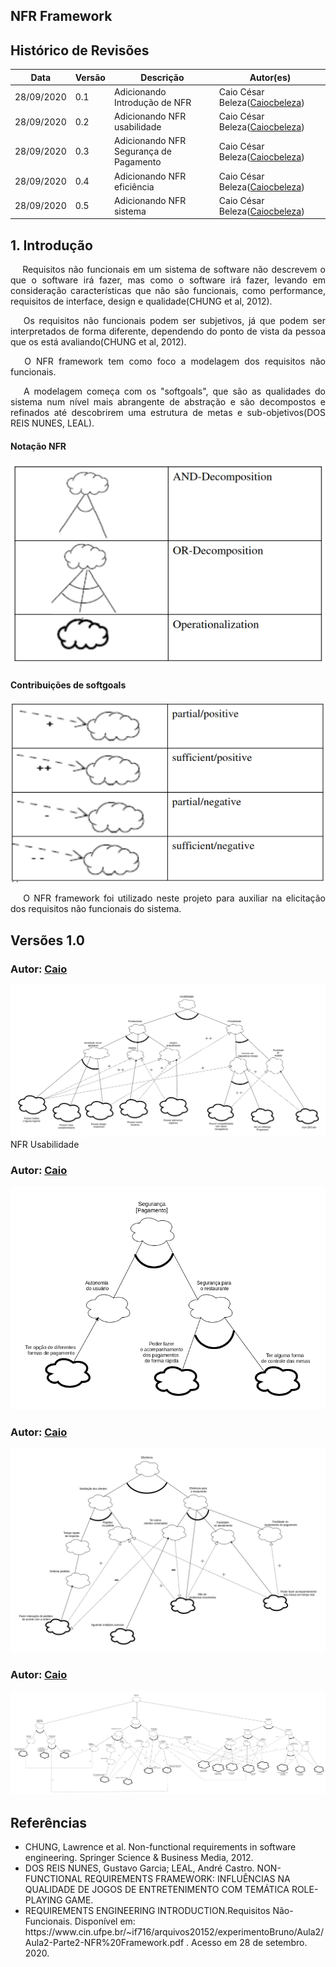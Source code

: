 ## NFR Framework

## Histórico de Revisões

<table>
  <thead>
    <tr>
      <th>Data</th>
      <th>Versão</th>
      <th>Descrição</th>
      <th>Autor(es)</th>
    </tr>
  </thead>

  <tbody>
    <tr>
      <td>28/09/2020</td>
      <td>0.1</td>
      <td>Adicionando Introdução de NFR</td>
      <td>
        Caio César Beleza(<a target="blank" href="https://github.com/Caiocbeleza">Caiocbeleza</a>)
      </td>
    </tr>
    <tr>
      <td>28/09/2020</td>
      <td>0.2</td>
      <td>Adicionando NFR usabilidade</td>
      <td>
        Caio César Beleza(<a target="blank" href="https://github.com/Caiocbeleza">Caiocbeleza</a>)
      </td>
    </tr>
    <tr>
      <td>28/09/2020</td>
      <td>0.3</td>
      <td>Adicionando NFR Segurança de Pagamento</td>
      <td>
        Caio César Beleza(<a target="blank" href="https://github.com/Caiocbeleza">Caiocbeleza</a>)
      </td>
    </tr>
    <tr>
      <td>28/09/2020</td>
      <td>0.4</td>
      <td>Adicionando NFR eficiência</td>
      <td>
        Caio César Beleza(<a target="blank" href="https://github.com/Caiocbeleza">Caiocbeleza</a>)
      </td>
    </tr>
    <tr>
      <td>28/09/2020</td>
      <td>0.5</td>
      <td>Adicionando NFR sistema</td>
      <td>
        Caio César Beleza(<a target="blank" href="https://github.com/Caiocbeleza">Caiocbeleza</a>)
      </td>
    </tr>

  </tbody>
</table>


## 1. Introdução

<p align="justify">&emsp;
Requisitos não funcionais em um sistema de software não descrevem o que o software irá fazer, mas como o software irá fazer, levando em consideração características que não são funcionais, como performance, requisitos de interface, design e qualidade(CHUNG et al, 2012).
</p>
<p align="justify">&emsp;
Os requisitos não funcionais podem ser subjetivos, já que podem ser interpretados de forma diferente, dependendo do ponto de vista da pessoa que os está avaliando(CHUNG et al, 2012).
</p>
<p align="justify">&emsp;
O NFR framework tem como foco a modelagem dos requisitos não funcionais.
</p>
<p align="justify">&emsp;
A modelagem começa com os "softgoals", que são as qualidades do sistema num nível mais abrangente de abstração e são decompostos e refinados até descobrirem uma estrutura de metas e sub-objetivos(DOS REIS NUNES, LEAL).
</p>

#### Notação NFR

![notação nfr](../images/UML/notacaoNFR.png)

#### Contribuições de softgoals

![contribuição nfr](../images/UML/contribuicoesNFR.png)

<p align="justify">&emsp;
O NFR framework foi utilizado neste projeto para auxiliar na elicitação dos requisitos não funcionais do sistema.
</p>


## Versões 1.0

### Autor: [Caio](https://github.com/Caiocbeleza)

![NFR usabilidade](../images/NFR/NFRUsability.png)
NFR Usabilidade

### Autor: [Caio](https://github.com/Caiocbeleza)

![NFR Segurança](../images/NFR/NFRSeguranca.png)

### Autor: [Caio](https://github.com/Caiocbeleza)

![NFR Segurança](../images/NFR/NFRPerformance.png)

### Autor: [Caio](https://github.com/Caiocbeleza)

![NFR Segurança](../images/NFR/NFRFinal.png)

## Referências
<ul>
<li>
CHUNG, Lawrence et al. Non-functional requirements in software engineering. Springer Science & Business Media, 2012.</li>
<li>
DOS REIS NUNES, Gustavo Garcia; LEAL, André Castro. NON-FUNCTIONAL REQUIREMENTS FRAMEWORK: INFLUÊNCIAS NA​​​​ QUALIDADE DE JOGOS DE ENTRETENIMENTO COM TEMÁTICA​​ ROLE-PLAYING GAME.
</li>
<li>
REQUIREMENTS ENGINEERING INTRODUCTION.Requisitos Não-Funcionais. Disponível em: https://www.cin.ufpe.br/~if716/arquivos20152/experimentoBruno/Aula2/Aula2-Parte2-NFR%20Framework.pdf . Acesso em 28 de setembro. 2020.
</li>
</ul>
